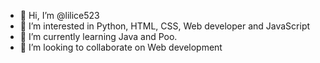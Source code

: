 - 👋 Hi, I’m @lilice523
- 👀 I’m interested in Python, HTML, CSS, Web developer and JavaScript
- 🌱 I’m currently learning Java and Poo.
- 💞️ I’m looking to collaborate on Web development

<!---
lilice523/lilice523 is a ✨ special ✨ repository because its `README.md` (this file) appears on your GitHub profile.
You can click the Preview link to take a look at your changes.
--->
